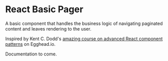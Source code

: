# React Basic Pager

A basic component that handles the business logic of navigating paginated content and leaves rendering to the user.

Inspired by Kent C. Dodd's [amazing course on advanced React component patterns](https://egghead.io/courses/advanced-react-component-patterns) on Egghead.io.

Documentation to come.